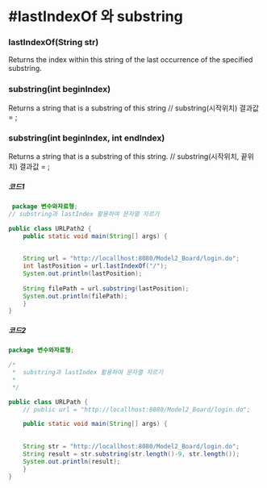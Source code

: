 
#  #lastIndexOf 와 substring

### lastIndexOf(String str)
Returns the index within this string of the last occurrence of the specified substring.

### substring(int beginIndex)
Returns a string that is a substring of this string
// substring(시작위치) 결과값 = ;

### substring(int beginIndex, int endIndex)
Returns a string that is a substring of this string.
// substring(시작위치, 끝위치) 결과값 = ;

##### 코드1
```java
 package 변수와자료형;
// substring과 lastIndex 활용하여 문자열 자르기

public class URLPath2 {
	public static void main(String[] args) {
		
	
	String url = "http://locallhost:8080/Model2_Board/login.do";
	int lastPosition = url.lastIndexOf("/");
	System.out.println(lastPosition); 
	
	String filePath = url.substring(lastPosition);
	System.out.println(filePath);
	}
}
```


##### 코드2
```java
package 변수와자료형;

/*
 * 	substring과 lastIndex 활용하여 문자열 자르기
 * 
 */

public class URLPath {
	// public url = "http://locallhost:8080/Model2_Board/login.do";

	public static void main(String[] args) {
		
	
	String str = "http://locallhost:8080/Model2_Board/login.do";
	String result = str.substring(str.length()-9, str.length());
	System.out.println(result);
	}
}

```
